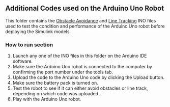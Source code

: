 ## Additional Codes used on the Arduino Uno Robot
This folder contains the [Obstacle Avoidance](https://github.com/AqeelJar/Android-Arduino_Face_Detection_Robot/blob/main/Additional%20Codes/Obstacle_Avoidance.ino) and [Line Tracking](https://github.com/AqeelJar/Android-Arduino_Face_Detection_Robot/blob/main/Additional%20Codes/Line_tracking.ino) INO files used to test the condition and performance of the Arduino Uno robot before deploying the Simulink models.

### How to run section
1. Launch any one of the INO files in this folder on the Arduino IDE software.
2. Make sure the Arduino Uno robot is connected to the computer by confirming the port number under the tools tab.
3. Upload the code to the Arduino Uno code by clicking the Upload button.
4. Make sure the battery pack is turned on.
5. Test the robot to see if it can either avoid obstacles or line track, depending on which code was uploaded.
6. Play with the Arduino Uno robot.
